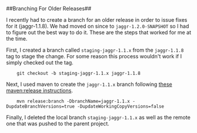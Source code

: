 <!--
   (C) Copyright IBM Corp. 2012, 2016

   Licensed under the Apache License, Version 2.0 (the "License");
   you may not use this file except in compliance with the License.
   You may obtain a copy of the License at

       http://www.apache.org/licenses/LICENSE-2.0

   Unless required by applicable law or agreed to in writing, software
   distributed under the License is distributed on an "AS IS" BASIS,
   WITHOUT WARRANTIES OR CONDITIONS OF ANY KIND, either express or implied.
   See the License for the specific language governing permissions and
   limitations under the License.
-->
##Branching For Older Releases##

I recently had to create a branch for an older release in order to issue
fixes for it (jaggr-1.1.8).  We had moved on since to `jaggr-1.2.0-SNAPSHOT`
so I had to figure out the best way to do it.  These are the steps that
worked for me at the time.

First, I created a branch called `staging-jaggr-1.1.x` from the `jaggr-1.1.8`
tag to stage the change. For some reason this process wouldn't work if I
simply checked out the tag.

```    
    git checkout -b staging-jaggr-1.1.x jaggr-1.1.8
```

Next, I used maven to create the `jaggr-1.1.x` branch following
[these maven:release instructions](http://maven.apache.org/maven-release/maven-release-plugin/examples/branch.html).

```
    mvn release:branch -DbranchName=jaggr-1.1.x -DupdateBranchVersions=true -DupdateWorkingCopyVersions=false
```

Finally, I deleted the local branch `staging-jaggr-1.1.x` as well as the
remote one that was pushed to the parent project.
